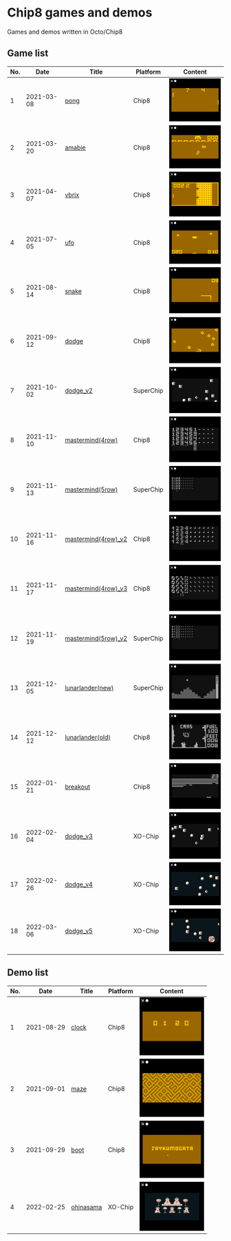 # Chip8 games and demos

Games and demos written in Octo/Chip8

## Game list

|No.|Date|Title|Platform|Content|
|---|----|----|---------|-------|
|1|2021-03-08|[pong](https://github.com/jay-kumogata/PyxelChip8/tree/main/games/pong)|Chip8|<img src="https://github.com/jay-kumogata/PyxelChip8/blob/main/games/screenshots/pong03.png" width="150">|
|2|2021-03-20|[amabie](https://github.com/jay-kumogata/PyxelChip8/tree/main/games/amabie)|Chip8|<img src="https://github.com/jay-kumogata/PyxelChip8/blob/main/games/screenshots/amabie15.png" width="150">|
|3|2021-04-07|[vbrix](https://github.com/jay-kumogata/PyxelChip8/tree/main/games/vbrix)|Chip8|<img src="https://github.com/jay-kumogata/PyxelChip8/blob/main/games/screenshots/vbrix03.png" width="150">|
|4|2021-07-05|[ufo](https://github.com/jay-kumogata/PyxelChip8/tree/main/games/ufo)|Chip8|<img src="https://github.com/jay-kumogata/PyxelChip8/blob/main/games/screenshots/ufo02.png" width="150">|
|5|2021-08-14|[snake](https://github.com/jay-kumogata/PyxelChip8/tree/main/games/snake)|Chip8|<img src="https://github.com/jay-kumogata/PyxelChip8/blob/main/games/screenshots/snake02.png" width="150">|
|6|2021-09-12|[dodge](https://github.com/jay-kumogata/PyxelChip8/tree/main/games/dodge)|Chip8|<img src="https://github.com/jay-kumogata/PyxelChip8/blob/main/games/screenshots/dodge03.png" width="150">|
|7|2021-10-02|[dodge_v2](https://github.com/jay-kumogata/PyxelChip8/tree/main/games/dodge)|SuperChip|<img src="https://github.com/jay-kumogata/PyxelChip8/blob/main/games/screenshots/dodge22.png" width="150">|
|8|2021-11-10|[mastermind(4row)](https://github.com/jay-kumogata/PyxelChip8/tree/main/games/mastermind)|Chip8|<img src="https://github.com/jay-kumogata/PyxelChip8/blob/main/games/screenshots/mastermind103.png" width="150">|
|9|2021-11-13|[mastermind(5row)](https://github.com/jay-kumogata/PyxelChip8/tree/main/games/mastermind2)|SuperChip|<img src="https://github.com/jay-kumogata/PyxelChip8/blob/main/games/screenshots/mastermind213.png" width="150">|
|10|2021-11-16|[mastermind(4row)_v2](https://github.com/jay-kumogata/PyxelChip8/tree/main/games/mastermind)|Chip8|<img src="https://github.com/jay-kumogata/PyxelChip8/blob/main/games/screenshots/mastermind113.png" width="150">|
|11|2021-11-17|[mastermind(4row)_v3](https://github.com/jay-kumogata/PyxelChip8/tree/main/games/mastermind)|Chip8|<img src="https://github.com/jay-kumogata/PyxelChip8/blob/main/games/screenshots/mastermind123.png" width="150">|
|12|2021-11-19|[mastermind(5row)_v2](https://github.com/jay-kumogata/PyxelChip8/tree/main/games/mastermind2)|SuperChip|<img src="https://github.com/jay-kumogata/PyxelChip8/blob/main/games/screenshots/mastermind223.png" width="150">|
|13|2021-12-05|[lunarlander(new)](https://github.com/jay-kumogata/PyxelChip8/tree/main/games/lander)|SuperChip|<img src="https://github.com/jay-kumogata/PyxelChip8/blob/main/games/screenshots/lander12.png" width="150">|
|14|2021-12-12|[lunarlander(old)](https://github.com/jay-kumogata/PyxelChip8/tree/main/games/lander2)|Chip8|<img src="https://github.com/jay-kumogata/PyxelChip8/blob/main/games/screenshots/lander203.png" width="150">|
|15|2022-01-21|[breakout](https://github.com/jay-kumogata/PyxelChip8/tree/main/games/breakout)|Chip8|<img src="https://github.com/jay-kumogata/PyxelChip8/blob/main/games/screenshots/breakout03.png" width="150">|
|16|2022-02-04|[dodge_v3](https://github.com/jay-kumogata/PyxelChip8/tree/main/games/dodge)|XO-Chip|<img src="https://github.com/jay-kumogata/PyxelChip8/blob/main/games/screenshots/dodge23.png" width="150">|
|17|2022-02-26|[dodge_v4](https://github.com/jay-kumogata/PyxelChip8/tree/main/games/dodge)|XO-Chip|<img src="https://github.com/jay-kumogata/PyxelChip8/blob/main/games/screenshots/dodge33.png" width="150">|
|18|2022-03-06|[dodge_v5](https://github.com/jay-kumogata/PyxelChip8/tree/main/games/dodge)|XO-Chip|<img src="https://github.com/jay-kumogata/PyxelChip8/blob/main/games/screenshots/dodge43.png" width="150">|

## Demo list

|No.|Date|Title|Platform|Content|
|---|----|----|---------|-------|
|1|2021-08-29|[clock](https://github.com/jay-kumogata/PyxelChip8/tree/main/games/clock)|Chip8|<img src="https://github.com/jay-kumogata/PyxelChip8/blob/main/games/screenshots/clock03.png" width="150">|
|2|2021-09-01|[maze](https://github.com/jay-kumogata/PyxelChip8/tree/main/games/maze)|Chip8|<img src="https://github.com/jay-kumogata/PyxelChip8/blob/main/games/screenshots/maze02.png" width="150">|
|3|2021-09-29|[boot](https://github.com/jay-kumogata/PyxelChip8/tree/main/games/boot)|Chip8|<img src="https://github.com/jay-kumogata/PyxelChip8/blob/main/games/screenshots/boot02.png" width="150">|
|4|2022-02-25|[ohinasama](https://github.com/jay-kumogata/PyxelChip8/tree/main/games/ohinasama)|XO-Chip|<img src="https://github.com/jay-kumogata/PyxelChip8/blob/main/games/screenshots/ohinasama42.png" width="150">|
